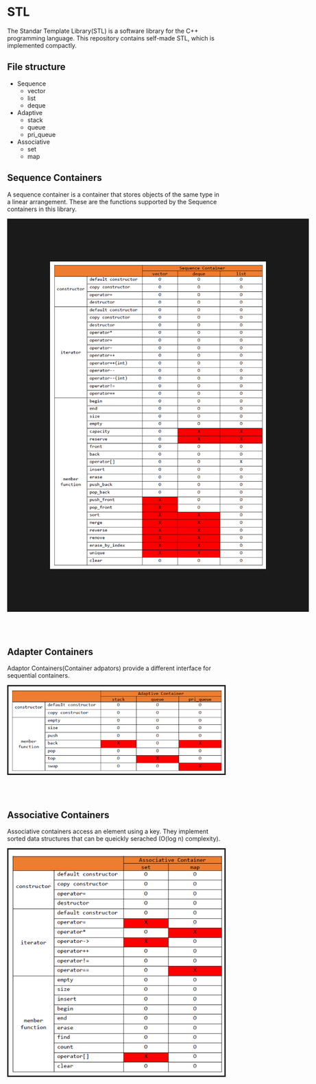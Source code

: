 # STL
The Standar Template Library(STL) is a software library for the C++ programming language. This repository contains self-made STL, which is implemented compactly. 


File structure
--------------------------------------
* Sequence
	+ vector
	+ list
	+ deque
* Adaptive
	+ stack
	+ queue
	+ pri_queue
* Associative
	+ set
	+ map
	

Sequence Containers
--------------------------------------
A sequence container is a container that stores objects of the same type in a linear arrangement. These are the functions supported by the Sequence containers in this library.


<img src="img_src/seq.png" border="100px" align="center" > </img><br><br><br><br>



Adapter Containers
--------------------------------------
Adaptor Containers(Container adpators) provide a different interface for sequential containers.


<img src="img_src/adp.png" border="3px" align="center" > </img><br><br><br><br>



 

Associative Containers
--------------------------------------
Associative containers access an element using a key. They implement sorted data structures that can be queickly serached (O(log n) complexity).


<img src="img_src/asc.png" border="3px" align="center" > </img>







 

 

 

 

 

 

 

 

 

 

 

 

 

 

 

 

 

 

 

 

 

 

 

 

 

 

 

 

 
